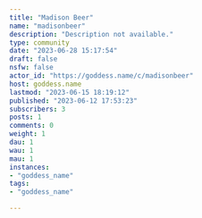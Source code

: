 ```yaml
---
title: "Madison Beer" 
name: "madisonbeer"
description: "Description not available."
type: community
date: "2023-06-28 15:17:54"
draft: false
nsfw: false
actor_id: "https://goddess.name/c/madisonbeer"
host: goddess.name
lastmod: "2023-06-15 18:19:12"
published: "2023-06-12 17:53:23"
subscribers: 3
posts: 1
comments: 0
weight: 1
dau: 1
wau: 1
mau: 1
instances:
- "goddess_name"
tags: 
- "goddess_name"

---
```

